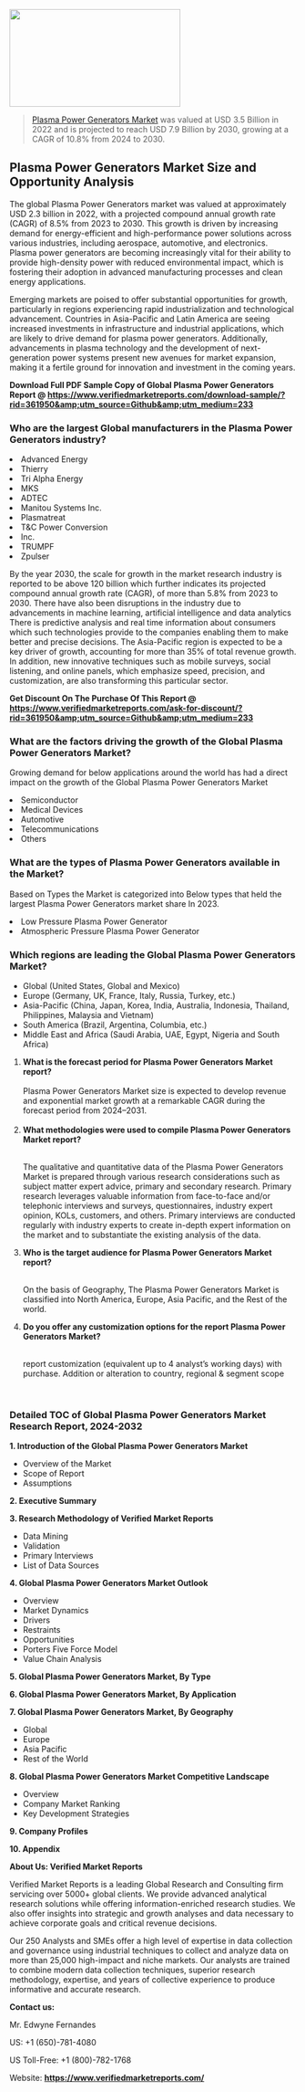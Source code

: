 <img src="https://ffe5etoiles.com/wp-content/uploads/2024/12/MST1-300x171.png" alt="" width="300" height="171" class="alignnone size-medium wp-image-20088" /><blockquote><p><p><a href="https://www.verifiedmarketreports.com/download-sample/?rid=361950&utm_source=Github&utm_medium=233" target="_blank">Plasma Power Generators Market</a> was valued at USD 3.5 Billion in 2022 and is projected to reach USD 7.9 Billion by 2030, growing at a CAGR of 10.8% from 2024 to 2030.</p></blockquote><p><h2>Plasma Power Generators Market Size and Opportunity Analysis</h2><p>The global Plasma Power Generators market was valued at approximately USD 2.3 billion in 2022, with a projected compound annual growth rate (CAGR) of 8.5% from 2023 to 2030. This growth is driven by increasing demand for energy-efficient and high-performance power solutions across various industries, including aerospace, automotive, and electronics. Plasma power generators are becoming increasingly vital for their ability to provide high-density power with reduced environmental impact, which is fostering their adoption in advanced manufacturing processes and clean energy applications.</p><p>Emerging markets are poised to offer substantial opportunities for growth, particularly in regions experiencing rapid industrialization and technological advancement. Countries in Asia-Pacific and Latin America are seeing increased investments in infrastructure and industrial applications, which are likely to drive demand for plasma power generators. Additionally, advancements in plasma technology and the development of next-generation power systems present new avenues for market expansion, making it a fertile ground for innovation and investment in the coming years.</p></p><p class=""><strong>Download Full PDF Sample Copy of Global Plasma Power Generators Report @ <a href="https://www.verifiedmarketreports.com/download-sample/?rid=361950&amp;utm_source=Github&amp;utm_medium=233" target="_blank">https://www.verifiedmarketreports.com/download-sample/?rid=361950&amp;utm_source=Github&amp;utm_medium=233</a></strong></p><h3 id="" class="">Who are the largest Global manufacturers in the Plasma Power Generators industry?</h3><p><li>Advanced Energy</li><li> Thierry</li><li> Tri Alpha Energy</li><li> MKS</li><li> ADTEC</li><li> Manitou Systems Inc.</li><li> Plasmatreat</li><li> T&C Power Conversion</li><li> Inc.</li><li> TRUMPF</li><li> Zpulser</li></p><div class=""><div class="" dir="" data-message-author-role="" data-message-id="" data-message-model-slug=""><div class=""><div class=""><div class=""><div class="" dir="" data-message-author-role="" data-message-id="" data-message-model-slug=""><div class=""><div class=""><p>By the year 2030, the scale for growth in the market research industry is reported to be above 120 billion which further indicates its projected compound annual growth rate (CAGR), of more than 5.8% from 2023 to 2030. There have also been disruptions in the industry due to advancements in machine learning, artificial intelligence and data analytics There is predictive analysis and real time information about consumers which such technologies provide to the companies enabling them to make better and precise decisions. The Asia-Pacific region is expected to be a key driver of growth, accounting for more than 35% of total revenue growth. In addition, new innovative techniques such as mobile surveys, social listening, and online panels, which emphasize speed, precision, and customization, are also transforming this particular sector.</p><p><strong>Get Discount On The Purchase Of This Report @&nbsp; <a href="https://www.verifiedmarketreports.com/ask-for-discount/?rid=361950&amp;utm_source=Github&amp;utm_medium=233" target="_blank">https://www.verifiedmarketreports.com/ask-for-discount/?rid=361950&amp;utm_source=Github&amp;utm_medium=233</a></strong></p></div></div></div></div></div></div></div></div><h3 id="" class="">What are the factors driving the growth of the Global Plasma Power Generators Market?</h3><p id="" class="">Growing demand for below applications around the world has had a direct impact on the growth of the Global Plasma Power Generators Market</p><p id="" class=""><li>Semiconductor</li><li> Medical Devices</li><li> Automotive</li><li> Telecommunications</li><li> Others</li></p><h3 id="" class="">What are the types of Plasma Power Generators available in the Market?</h3><p id="" class="">Based on Types the Market is categorized into Below types that held the largest Plasma Power Generators market share In 2023.</p><p id="" class=""><li>Low Pressure Plasma Power Generator</li><li> Atmospheric Pressure Plasma Power Generator</li></p><h3 id="" class="">Which regions are leading the Global Plasma Power Generators Market?</h3><ul><li>Global (United States, Global and Mexico)</li><li>Europe (Germany, UK, France, Italy, Russia, Turkey, etc.)</li><li>Asia-Pacific (China, Japan, Korea, India, Australia, Indonesia, Thailand, Philippines, Malaysia and Vietnam)</li><li>South America (Brazil, Argentina, Columbia, etc.)</li><li>Middle East and Africa (Saudi Arabia, UAE, Egypt, Nigeria and South Africa)</li></ul><p><ol><li><strong>What is the forecast period for Plasma Power Generators Market report?<br /></strong><br /><span data-sheets-root="1" data-sheets-value="{&quot;1&quot;:2,&quot;2&quot;:&quot;XXXX size is expected to develop revenue and exponential market growth at a remarkable CAGR during the forecast period from 2024&ndash;2030.&quot;}" data-sheets-userformat="{&quot;2&quot;:12674,&quot;4&quot;:{&quot;1&quot;:2,&quot;2&quot;:16776960},&quot;10&quot;:2,&quot;11&quot;:0,&quot;15&quot;:&quot;Arial&quot;,&quot;16&quot;:12}">Plasma Power Generators Market size is expected to develop revenue and exponential market growth at a remarkable CAGR during the forecast period from 2024&ndash;2031.</span><br /><br /></li><li><strong>What methodologies were used to compile Plasma Power Generators Market report?<br /><br /></strong><p>The qualitative and quantitative data of the&nbsp;Plasma Power Generators Market is prepared through various research considerations such as subject matter expert advice, primary and secondary research. Primary research leverages valuable information from face-to-face and/or telephonic interviews and surveys, questionnaires, industry expert opinion, KOLs, customers, and others. Primary interviews are conducted regularly with industry experts to create in-depth expert information on the market and to substantiate the existing analysis of the data.&nbsp;</p></li><li><strong>Who is the target audience for Plasma Power Generators Market report?<br /><br /></strong><p>On the basis of Geography, The&nbsp;Plasma Power Generators Market is classified into North America, Europe, Asia Pacific, and the Rest of the world.</p></li><li><strong>Do you offer any customization options for the report Plasma Power Generators Market?<br /><br /></strong><p>report customization (equivalent up to 4 analyst&rsquo;s working days) with purchase. Addition or alteration to country, regional &amp; segment scope</p><p>&nbsp;</p></li></ol></p><h3 id="" class="">Detailed TOC of Global Plasma Power Generators Market Research Report, 2024-2032</h3><p id="" class=""><strong>1. Introduction of the Global Plasma Power Generators Market</strong></p><ul><li>Overview of the Market</li><li>Scope of Report</li><li>Assumptions</li></ul><p id="" class=""><strong>2. Executive Summary</strong></p><p id="" class=""><strong>3. Research Methodology of&nbsp;Verified Market Reports</strong></p><ul><li>Data Mining</li><li>Validation</li><li>Primary Interviews</li><li>List of Data Sources</li></ul><p id="" class=""><strong>4. Global Plasma Power Generators Market Outlook</strong></p><ul><li>Overview</li><li>Market Dynamics</li><li>Drivers</li><li>Restraints</li><li>Opportunities</li><li>Porters Five Force Model</li><li>Value Chain Analysis</li></ul><p id="" class=""><strong>5. Global Plasma Power Generators Market, By&nbsp;Type</strong></p><p id="" class=""><strong>6. Global Plasma Power Generators Market, By Application</strong></p><p id="" class=""><strong>7. Global Plasma Power Generators Market, By Geography</strong></p><ul><li>Global</li><li>Europe</li><li>Asia Pacific</li><li>Rest of the World</li></ul><p id="" class=""><strong>8. Global Plasma Power Generators Market Competitive Landscape</strong></p><ul><li>Overview</li><li>Company Market Ranking</li><li>Key Development Strategies</li></ul><p id="" class=""><strong>9. Company Profiles</strong></p><p id="" class=""><strong>10. Appendix</strong></p><p id="" class=""><strong>About Us: Verified Market Reports</strong></p><p id="" class="">Verified Market Reports is a leading Global Research and Consulting firm servicing over 5000+ global clients. We provide advanced analytical research solutions while offering information-enriched research studies. We also offer insights into strategic and growth analyses and data necessary to achieve corporate goals and critical revenue decisions.</p><p id="" class="">Our 250 Analysts and SMEs offer a high level of expertise in data collection and governance using industrial techniques to collect and analyze data on more than 25,000 high-impact and niche markets. Our analysts are trained to combine modern data collection techniques, superior research methodology, expertise, and years of collective experience to produce informative and accurate research.</p><p id="" class=""><strong>Contact us:</strong></p><p id="" class="">Mr. Edwyne Fernandes</p><p id="" class="">US: +1 (650)-781-4080</p><p id="" class="">US Toll-Free: +1 (800)-782-1768</p><p id="" class="">Website: <a target="" data-test-app-aware-link=""><strong>https://www.verifiedmarketreports.com/</strong></a></p>
